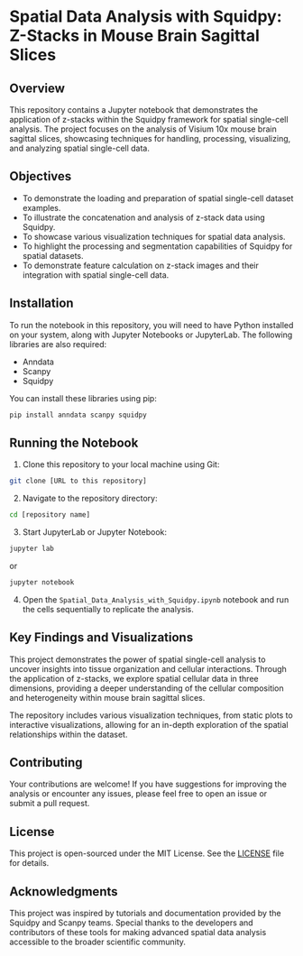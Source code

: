 # Spatial Data Analysis with Squidpy: Z-Stacks in Mouse Brain Sagittal Slices

## Overview

This repository contains a Jupyter notebook that demonstrates the application of z-stacks within the Squidpy framework for spatial single-cell analysis. The project focuses on the analysis of Visium 10x mouse brain sagittal slices, showcasing techniques for handling, processing, visualizing, and analyzing spatial single-cell data.

## Objectives

- To demonstrate the loading and preparation of spatial single-cell dataset examples.
- To illustrate the concatenation and analysis of z-stack data using Squidpy.
- To showcase various visualization techniques for spatial data analysis.
- To highlight the processing and segmentation capabilities of Squidpy for spatial datasets.
- To demonstrate feature calculation on z-stack images and their integration with spatial single-cell data.

## Installation

To run the notebook in this repository, you will need to have Python installed on your system, along with Jupyter Notebooks or JupyterLab. The following libraries are also required:

- Anndata
- Scanpy
- Squidpy

You can install these libraries using pip:

```bash
pip install anndata scanpy squidpy
```

## Running the Notebook

1. Clone this repository to your local machine using Git:

```bash
git clone [URL to this repository]
```

2. Navigate to the repository directory:

```bash
cd [repository name]
```

3. Start JupyterLab or Jupyter Notebook:

```bash
jupyter lab
```
or
```bash
jupyter notebook
```

4. Open the `Spatial_Data_Analysis_with_Squidpy.ipynb` notebook and run the cells sequentially to replicate the analysis.

## Key Findings and Visualizations

This project demonstrates the power of spatial single-cell analysis to uncover insights into tissue organization and cellular interactions. Through the application of z-stacks, we explore spatial cellular data in three dimensions, providing a deeper understanding of the cellular composition and heterogeneity within mouse brain sagittal slices.

The repository includes various visualization techniques, from static plots to interactive visualizations, allowing for an in-depth exploration of the spatial relationships within the dataset.

## Contributing

Your contributions are welcome! If you have suggestions for improving the analysis or encounter any issues, please feel free to open an issue or submit a pull request.

## License

This project is open-sourced under the MIT License. See the [LICENSE](LICENSE) file for details.

## Acknowledgments

This project was inspired by tutorials and documentation provided by the Squidpy and Scanpy teams. Special thanks to the developers and contributors of these tools for making advanced spatial data analysis accessible to the broader scientific community.
